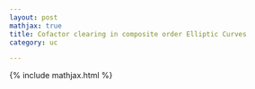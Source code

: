 ```yaml
---
layout: post
mathjax: true
title: Cofactor clearing in composite order Elliptic Curves
category: uc

---
```


{% include mathjax.html %}
